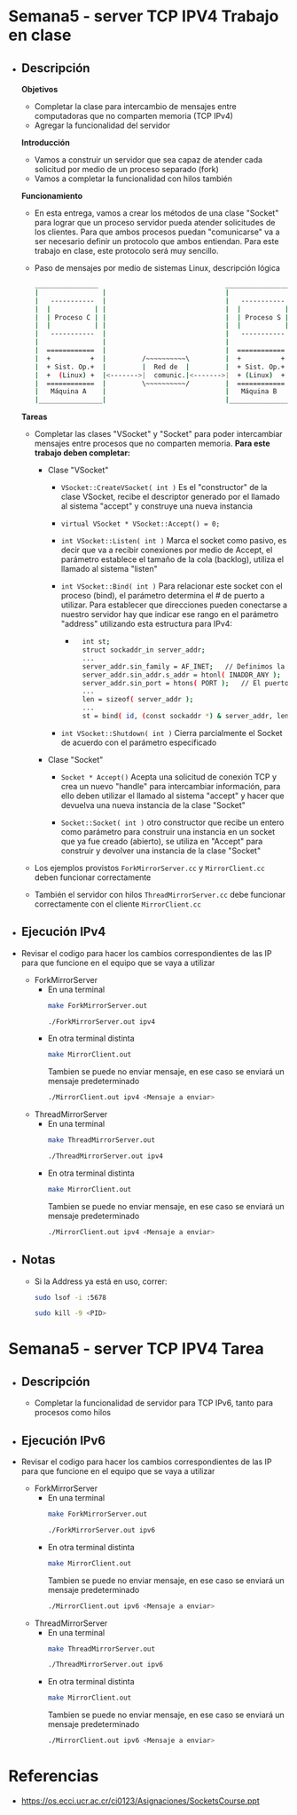 # Semana5 - server TCP IPV4 Trabajo en clase
  - ## Descripción 
 
    **Objetivos**

    -   Completar la clase para intercambio de mensajes entre computadoras que no comparten memoria (TCP IPv4)
    -   Agregar la funcionalidad del servidor

    **Introducción**

    -   Vamos a construir un servidor que sea capaz de atender cada solicitud por medio de un proceso separado (fork)
    -   Vamos a completar la funcionalidad con hilos también

    **Funcionamiento**

    -   En esta entrega, vamos a crear los métodos de una clase "Socket" para lograr que un proceso servidor pueda atender solicitudes de los clientes.  Para que ambos procesos puedan "comunicarse" va a ser necesario definir un protocolo que ambos entiendan.  Para este trabajo en clase, este protocolo será muy sencillo.

    -   Paso de mensajes por medio de sistemas Linux, descripción lógica

        ```bash
        ________________                                ________________
        |                |                              |                |
        |   -----------  |                              |   -----------  |
        |  |           | |                              |  |           | |
        |  | Proceso C | |                              |  | Proceso S | |
        |  |           | |                              |  |           | |
        |   -----------  |                              |   -----------  |
        |                |                              |                |
        |  ============  |                              |  ============  |
        |  +          +  |         /~~~~~~~~~~\         |  +          +  |
        |  + Sist. Op.+  |         |  Red de  |         |  + Sist. Op.+  |
        |  +  (Linux) +  |<------->|  comunic.|<------->|  + (Linux)  +  |
        |  ============  |         \~~~~~~~~~~/         |  ============  |
        |   Máquina A    |                              |   Máquina B    |
        |________________|                              |________________|
        ```
    
    **Tareas**

    -   Completar las clases "VSocket" y "Socket" para poder intercambiar mensajes entre procesos que no comparten memoria. **Para este trabajo deben completar:**

        - Clase "VSocket"

            - ```VSocket::CreateVSocket( int )``` Es el "constructor" de la clase VSocket, recibe el descriptor generado por el llamado al sistema "accept" y construye una nueva instancia

            - ```virtual VSocket * VSocket::Accept() = 0;```

            - ```int VSocket::Listen( int )``` Marca el socket como pasivo, es decir que va a recibir conexiones por medio de Accept, el parámetro establece el tamaño de la cola (backlog), utiliza el llamado al sistema "listen"

            - ```int VSocket::Bind( int )``` Para relacionar este socket con el proceso (bind), el parámetro determina el # de puerto a utilizar. Para establecer que direcciones pueden conectarse a nuestro servidor hay que indicar ese rango en el parámetro "address" utilizando esta estructura para IPv4:

                - ```bash
                    int st;
                    struct sockaddr_in server_addr;
                    ...
                    server_addr.sin_family = AF_INET;	// Definimos la familia para IPv4
                    server_addr.sin_addr.s_addr = htonl( INADDR_ANY );	// Establecemos cualquier dirección
                    server_addr.sin_port = htons( PORT );	// El puerto asociado al servicio
                    ...
                    len = sizeof( server_addr );
                    ...
                    st = bind( id, (const sockaddr *) & server_addr, len );
                    ```

            - ```int VSocket::Shutdown( int )``` Cierra parcialmente el Socket de acuerdo con el parámetro especificado

        - Clase "Socket"
            - ```Socket * Accept()``` Acepta una solicitud de conexión TCP y crea un nuevo "handle" para intercambiar información, para ello deben utilizar el llamado al sistema "accept" y hacer que devuelva una nueva instancia de la clase "Socket"

            - ```Socket::Socket( int )``` otro constructor que recibe un entero como parámetro para construir una instancia en un socket que ya fue creado (abierto), se utiliza en "Accept" para construir y devolver una instancia de la clase "Socket"

    - Los ejemplos provistos `ForkMirrorServer.cc` y `MirrorClient.cc` deben funcionar correctamente

    - También el servidor con hilos `ThreadMirrorServer.cc` debe funcionar correctamente con el cliente `MirrorClient.cc`

   - ## Ejecución IPv4
   - Revisar el codigo para hacer los cambios correspondientes de las IP para que funcione en el equipo que se vaya a utilizar
     - ForkMirrorServer
       - En una terminal
          ```bash
          make ForkMirrorServer.out 
          ```
          ```bash
          ./ForkMirrorServer.out ipv4
          ```
       - En otra terminal distinta
          ```bash
          make MirrorClient.out 
          ```
          Tambien se puede no enviar mensaje, en ese caso se enviará un mensaje predeterminado
          ```bash
          ./MirrorClient.out ipv4 <Mensaje a enviar>
          ```
     - ThreadMirrorServer
       - En una terminal
          ```bash
          make ThreadMirrorServer.out 
          ```
          ```bash
          ./ThreadMirrorServer.out ipv4
          ```
       - En otra terminal distinta
          ```bash
          make MirrorClient.out 
          ```
          Tambien se puede no enviar mensaje, en ese caso se enviará un mensaje predeterminado
          ```bash
          ./MirrorClient.out ipv4 <Mensaje a enviar>
          ```

- ## Notas
	- Si la Address ya está en uso, correr:
		```bash
		sudo lsof -i :5678
		```
		```bash
		sudo kill -9 <PID>
		```
	
# Semana5 - server TCP IPV4 Tarea

  - ## Descripción 

    -   Completar la funcionalidad de servidor para TCP IPv6, tanto para procesos como hilos

   - ## Ejecución IPv6
   - Revisar el codigo para hacer los cambios correspondientes de las IP para que funcione en el equipo que se vaya a utilizar
     - ForkMirrorServer
       - En una terminal
          ```bash
          make ForkMirrorServer.out 
          ```
          ```bash
          ./ForkMirrorServer.out ipv6
          ```
       - En otra terminal distinta
          ```bash
          make MirrorClient.out 
          ```
          Tambien se puede no enviar mensaje, en ese caso se enviará un mensaje predeterminado
          ```bash
          ./MirrorClient.out ipv6 <Mensaje a enviar>
          ```
     - ThreadMirrorServer
       - En una terminal
          ```bash
          make ThreadMirrorServer.out 
          ```
          ```bash
          ./ThreadMirrorServer.out ipv6
          ```
       - En otra terminal distinta
          ```bash
          make MirrorClient.out 
          ```
          Tambien se puede no enviar mensaje, en ese caso se enviará un mensaje predeterminado
          ```bash
          ./MirrorClient.out ipv6 <Mensaje a enviar>
          ```

# Referencias

-   https://os.ecci.ucr.ac.cr/ci0123/Asignaciones/SocketsCourse.ppt